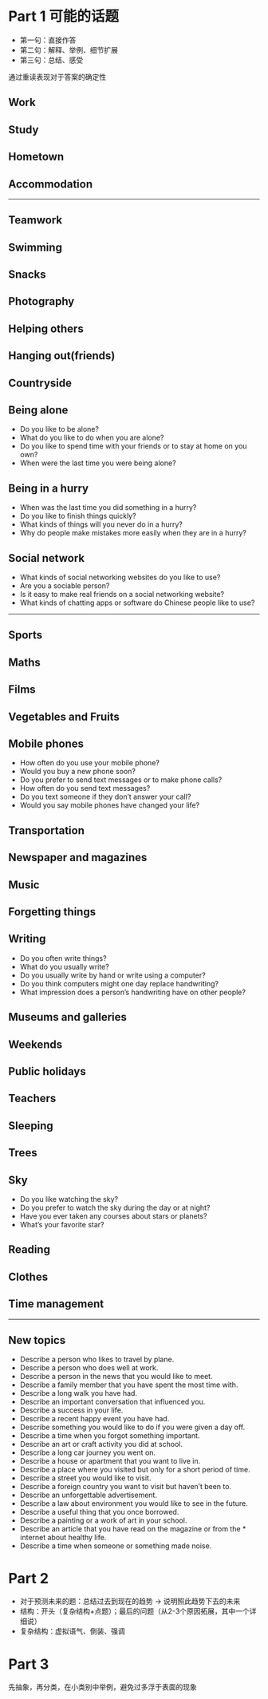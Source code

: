 # Part 1 可能的话题
* 第一句：直接作答
* 第二句：解释、举例、细节扩展
* 第三句：总结、感受

通过重读表现对于答案的确定性


## Work



## Study

## Hometown

## Accommodation

---


## Teamwork

## Swimming

## Snacks

## Photography

## Helping others

## Hanging out(friends)

## Countryside

## Being alone
* Do you like to be alone?
* What do you like to do when you are alone?
* Do you like to spend time with your friends or to stay at home on you own?
* When were the last time you were being alone?


## Being in a hurry
* When was the last time you did something in a hurry?
* Do you like to finish things quickly?
* What kinds of things will you never do in a hurry?
* Why do people make mistakes more easily when they are in a hurry?


## Social network

* What kinds of social networking websites do you like to use?
* Are you a sociable person?
* Is it easy to make real friends on a social networking website?
* What kinds of chatting apps or software do Chinese people like to use?

---
## Sports

## Maths

## Films 

## Vegetables and Fruits

## Mobile phones

* How often do you use your mobile phone?
* Would you buy a new phone soon?
* Do you prefer to send text messages or to make phone calls?
* How often do you send text messages?
* Do you text someone if they don’t answer your call?
* Would you say mobile phones have changed your life?


## Transportation

## Newspaper and magazines

## Music

## Forgetting things

## Writing 
* Do you often write things?
* What do you usually write?
* Do you usually write by hand or write using a computer?
* Do you think computers might one day replace handwriting?
* What impression does a person’s handwriting have on other people?


## Museums and galleries

## Weekends 

## Public holidays

## Teachers

## Sleeping

## Trees

## Sky

* Do you like watching the sky?
* Do you prefer to watch the sky during the day or at night?
* Have you ever taken any courses about stars or planets?
* What’s your favorite star?


## Reading 

## Clothes

## Time management



---
## New topics
* Describe a person who likes to travel by plane.
* Describe a person who does well at work.
* Describe a person in the news that you would like to meet.
* Describe a family member that you have spent the most time with.
* Describe a long walk you have had.
* Describe an important conversation that influenced you.
* Describe a success in your life.
* Describe a recent happy event you have had.
* Describe something you would like to do if you were given a day off.
* Describe a time when you forgot something important.
* Describe an art or craft activity you did at school. 
* Describe a long car journey you went on.
* Describe a house or apartment that you want to live in.
* Describe a place where you visited but only for a short period of time.
* Describe a street you would like to visit.
* Describe a foreign country you want to visit but haven’t been to.
* Describe an unforgettable advertisement.
* Describe a law about environment you would like to see in the future.
* Describe a useful thing that you once borrowed.
* Describe a painting or a work of art in your school.
* Describe an article that you have read on the magazine or from the * internet about healthy life.
* Describe a time when someone or something made noise.



# Part 2
* 对于预测未来的题：总结过去到现在的趋势 -> 说明照此趋势下去的未来
* 结构：开头（复杂结构+点题）；最后的问题（从2-3个原因拓展，其中一个详细说）
* 复杂结构：虚拟语气、倒装、强调
 
# Part 3
先抽象，再分类，在小类别中举例，避免过多浮于表面的现象









